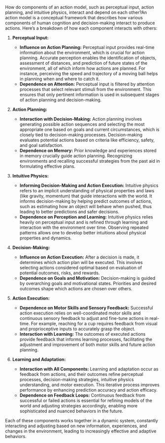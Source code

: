 How do components of an action model, such as perceptual input, action planning, and intuitive physics, interact and depend on each other?An action model is a conceptual framework that describes how various components of human cognition and decision-making interact to produce actions. Here’s a breakdown of how each component interacts with others:

1. **Perceptual Input:**
   - **Influence on Action Planning:** Perceptual input provides real-time information about the environment, which is crucial for action planning. Accurate perception enables the identification of objects, assessment of distances, and prediction of future states of the environment, all of which inform how actions are planned. For instance, perceiving the speed and trajectory of a moving ball helps in planning when and where to catch it.
   - **Dependence on Attention:** Perceptual input is filtered by attention processes that select relevant stimuli from the environment. This ensures that only pertinent information is used in subsequent stages of action planning and decision-making.

2. **Action Planning:**
   - **Interaction with Decision-Making:** Action planning involves generating possible action sequences and selecting the most appropriate one based on goals and current circumstances, which is closely tied to decision-making processes. Decision-making evaluates potential actions based on criteria like efficiency, safety, and goal satisfaction.
   - **Dependence on Memory:** Prior knowledge and experiences stored in memory crucially guide action planning. Recognizing environments and recalling successful strategies from the past aid in formulating effective plans.

3. **Intuitive Physics:**
   - **Informing Decision-Making and Action Execution:** Intuitive physics refers to an implicit understanding of physical properties and laws (like gravity, momentum) that guide interactions with the world. It informs decision-making by helping predict outcomes of actions, such as estimating how an object will behave when pushed, thus leading to better predictions and safer decisions.
   - **Dependence on Perception and Learning:** Intuitive physics relies heavily on perceptual input and is refined through learning and interaction with the environment over time. Observing repeated patterns allows one to develop better intuitions about physical properties and dynamics.

4. **Decision-Making:**
   - **Influence on Action Execution:** After a decision is made, it determines which action plan will be executed. This involves selecting actions considered optimal based on evaluation of potential outcomes, risks, and rewards.
   - **Dependence on Goals and Motivation:** Decision-making is guided by overarching goals and motivational states. Priorities and desired outcomes shape which actions are chosen over others.

5. **Action Execution:**
   - **Dependence on Motor Skills and Sensory Feedback:** Successful action execution relies on well-coordinated motor skills and continuous sensory feedback to adjust and fine-tune actions in real-time. For example, reaching for a cup requires feedback from visual and proprioceptive inputs to accurately grasp the object.
   - **Interaction with Learning:** The outcomes of executed actions provide feedback that informs learning processes, facilitating the adjustment and improvement of both motor skills and future action planning.

6. **Learning and Adaptation:**
   - **Interaction with All Components:** Learning and adaptation occur as feedback from actions, and their outcomes refine perceptual processes, decision-making strategies, intuitive physics understanding, and motor execution. This iterative process improves performance by enhancing prediction accuracy and action efficacy.
   - **Dependence on Feedback Loops:** Continuous feedback from successful or failed actions is essential for refining models of the world and adjusting strategies accordingly, enabling more sophisticated and nuanced behaviors in the future.

Each of these components works together in a dynamic system, constantly interacting and adjusting based on new information, experiences, and changes in the environment, leading to increasingly effective and adaptive behaviors.